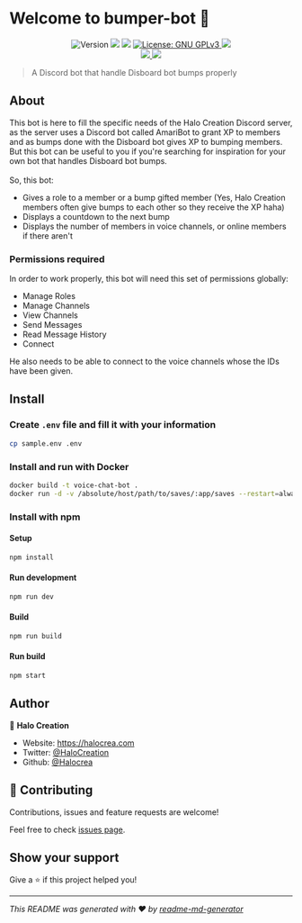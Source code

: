 # Welcome to bumper-bot 👋

<p align="center">
  <img alt="Version" src="https://img.shields.io/badge/version-1.1.0-blue.svg?cacheSeconds=2592000" />
  <img src="https://img.shields.io/badge/node-%3E%3D12.16.1-blue.svg" />
  <img src="https://img.shields.io/badge/yarn-%3E%3D1.19.1-blue.svg" />
  <a href="https://choosealicense.com/licenses/gpl-3.0/" target="_blank">
    <img alt="License: GNU GPLv3" src="https://img.shields.io/badge/License-GNU GPLv3-yellow.svg" />
  </a>
  <img src="https://img.shields.io/maintenance/yes/2020" />
  <br />
  <a href="https://discord.gg/74UAq84" target="_blank">
    <img src="https://img.shields.io/discord/443833089966342145?color=7289DA&label=Halo%20Cr%C3%A9ation&logo=Discord" />
  </a>
  <a href="https://twitter.com/HaloCreation" target="_blank">
    <img src="https://img.shields.io/twitter/follow/HaloCreation?color=%232da1f3&logo=Twitter&style=flat-square" />
  </a>
</p>

> A Discord bot that handle Disboard bot bumps properly

## About

This bot is here to fill the specific needs of the Halo Creation Discord server, as the server uses a Discord bot called AmariBot to grant XP to members and as bumps done with the Disboard bot gives XP to bumping members. But this bot can be useful to you if you're searching for inspiration for your own bot that handles Disboard bot bumps.<br/><br/>
So, this bot:

- Gives a role to a member or a bump gifted member (Yes, Halo Creation members often give bumps to each other so they receive the XP haha)
- Displays a countdown to the next bump
- Displays the number of members in voice channels, or online members if there aren't

### Permissions required

In order to work properly, this bot will need this set of permissions globally:

- Manage Roles
- Manage Channels
- View Channels
- Send Messages
- Read Message History
- Connect

He also needs to be able to connect to the voice channels whose the IDs have been given.

## Install

### Create `.env` file and fill it with your information

```sh
cp sample.env .env
```

### Install and run with Docker

```sh
docker build -t voice-chat-bot .
docker run -d -v /absolute/host/path/to/saves/:app/saves --restart=always --name=voice-chat-bot voice-chat-bot
```

### Install with npm

#### Setup

```sh
npm install
```

#### Run development

```sh
npm run dev
```

#### Build

```sh
npm run build
```

#### Run build

```sh
npm start
```

## Author

👤 **Halo Creation**

- Website: https://halocrea.com
- Twitter: [@HaloCreation](https://twitter.com/HaloCreation)
- Github: [@Halocrea](https://github.com/Halocrea)

## 🤝 Contributing

Contributions, issues and feature requests are welcome!

Feel free to check [issues page](https://github.com/Halocrea/bumper-bot/issues).

## Show your support

Give a ⭐️ if this project helped you!

---

_This README was generated with ❤️ by [readme-md-generator](https://github.com/kefranabg/readme-md-generator)_
